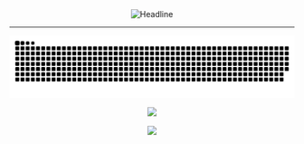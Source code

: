 
<div align=center>
    <img src="https://readme-typing-svg.herokuapp.com?color=%236FDA44&size=32&center=true&vCenter=true&width=600&height=50&lines=Hey,+I'm+ixze." alt="Headline" />
</div>

<hr>

<div align="center">
  <img  src="https://github.com/1999AZZAR/1999AZZAR/blob/main/resources/img/grid-snake.svg"
       alt="snake" /></a>
</div>

<p align="center">
  <a href="https://skillicons.dev">
    <img src="https://skillicons.dev/icons?i=rust,c,cs,cpp,java,py,js&perline=14" />
  </a>
</p>

<p align="center">
  <a href="https://skillicons.dev">
    <img src="https://skillicons.dev/icons?i=bots,linux,nodejs&perline=14" />
  </a>
</p>
